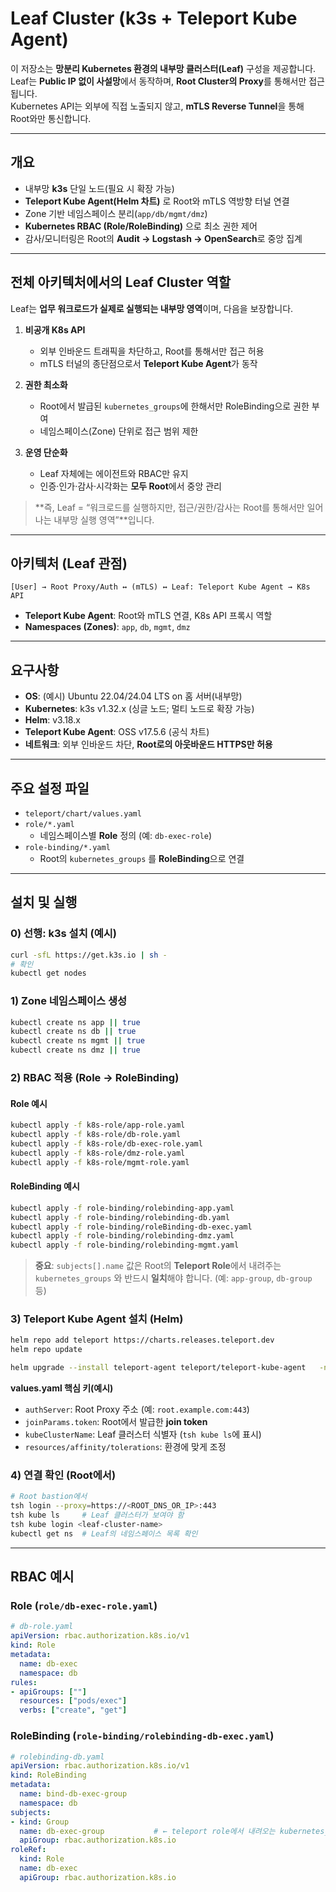 # Leaf Cluster (k3s + Teleport Kube Agent)

이 저장소는 **망분리 Kubernetes 환경의 내부망 클러스터(Leaf)** 구성을 제공합니다. 
Leaf는 **Public IP 없이 사설망**에서 동작하며, **Root Cluster의 Proxy**를 통해서만 접근됩니다.  
Kubernetes API는 외부에 직접 노출되지 않고, **mTLS Reverse Tunnel**을 통해 Root와만 통신합니다.

---

## 개요
- 내부망 **k3s** 단일 노드(필요 시 확장 가능)
- **Teleport Kube Agent(Helm 차트)** 로 Root와 mTLS 역방향 터널 연결
- Zone 기반 네임스페이스 분리(`app/db/mgmt/dmz`)
- **Kubernetes RBAC (Role/RoleBinding)** 으로 최소 권한 제어
- 감사/모니터링은 Root의 **Audit → Logstash → OpenSearch**로 중앙 집계

---

## 전체 아키텍처에서의 Leaf Cluster 역할

Leaf는 **업무 워크로드가 실제로 실행되는 내부망 영역**이며, 다음을 보장합니다.

1. **비공개 K8s API**  
   - 외부 인바운드 트래픽을 차단하고, Root를 통해서만 접근 허용  
   - mTLS 터널의 종단점으로서 **Teleport Kube Agent**가 동작

2. **권한 최소화**  
   - Root에서 발급된 `kubernetes_groups`에 한해서만 RoleBinding으로 권한 부여  
   - 네임스페이스(Zone) 단위로 접근 범위 제한

3. **운영 단순화**  
   - Leaf 자체에는 에이전트와 RBAC만 유지  
   - 인증·인가·감사·시각화는 **모두 Root**에서 중앙 관리

> **즉, Leaf = “워크로드를 실행하지만, 접근/권한/감사는 Root를 통해서만 일어나는 내부망 실행 영역”**입니다.

---

## 아키텍처 (Leaf 관점)

```
[User] → Root Proxy/Auth ↔ (mTLS) ↔ Leaf: Teleport Kube Agent → K8s API
```

- **Teleport Kube Agent**: Root와 mTLS 연결, K8s API 프록시 역할  
- **Namespaces (Zones)**: `app`, `db`, `mgmt`, `dmz`

---

## 요구사항
- **OS**: (예시) Ubuntu 22.04/24.04 LTS on 홈 서버(내부망)  
- **Kubernetes**: k3s v1.32.x (싱글 노드; 멀티 노드로 확장 가능)  
- **Helm**: v3.18.x  
- **Teleport Kube Agent**: OSS v17.5.6 (공식 차트)  
- **네트워크**: 외부 인바운드 차단, **Root로의 아웃바운드 HTTPS만 허용**

---

## 주요 설정 파일
- `teleport/chart/values.yaml`  
- `role/*.yaml`  
  - 네임스페이스별 **Role** 정의 (예: `db-exec-role`)  
- `role-binding/*.yaml`  
  - Root의 `kubernetes_groups` 를 **RoleBinding**으로 연결

---

## 설치 및 실행

### 0) 선행: k3s 설치 (예시)
```bash
curl -sfL https://get.k3s.io | sh -
# 확인
kubectl get nodes
```

### 1) Zone 네임스페이스 생성
```bash
kubectl create ns app || true
kubectl create ns db || true
kubectl create ns mgmt || true
kubectl create ns dmz || true
```

### 2) RBAC 적용 (Role → RoleBinding)

#### Role 예시
```bash
kubectl apply -f k8s-role/app-role.yaml
kubectl apply -f k8s-role/db-role.yaml
kubectl apply -f k8s-role/db-exec-role.yaml
kubectl apply -f k8s-role/dmz-role.yaml
kubectl apply -f k8s-role/mgmt-role.yaml
```

#### RoleBinding 예시
```bash
kubectl apply -f role-binding/rolebinding-app.yaml
kubectl apply -f role-binding/rolebinding-db.yaml
kubectl apply -f role-binding/roleBinding-db-exec.yaml
kubectl apply -f role-binding/rolebinding-dmz.yaml
kubectl apply -f role-binding/rolebinding-mgmt.yaml
```

> **중요**: `subjects[].name` 값은 Root의 **Teleport Role**에서 내려주는  
> `kubernetes_groups` 와 반드시 **일치**해야 합니다. (예: `app-group`, `db-group` 등)

### 3) Teleport Kube Agent 설치 (Helm)
```bash
helm repo add teleport https://charts.releases.teleport.dev
helm repo update

helm upgrade --install teleport-agent teleport/teleport-kube-agent   -n mgmt   -f teleport/chart/values.yaml
```

**values.yaml 핵심 키(예시)**  
- `authServer`: Root Proxy 주소 (예: `root.example.com:443`)  
- `joinParams.token`: Root에서 발급한 **join token**  
- `kubeClusterName`: Leaf 클러스터 식별자 (`tsh kube ls`에 표시)  
- `resources/affinity/tolerations`: 환경에 맞게 조정

### 4) 연결 확인 (Root에서)
```bash
# Root bastion에서
tsh login --proxy=https://<ROOT_DNS_OR_IP>:443
tsh kube ls     # Leaf 클러스터가 보여야 함
tsh kube login <leaf-cluster-name>
kubectl get ns  # Leaf의 네임스페이스 목록 확인
```

---

## RBAC 예시

### Role (`role/db-exec-role.yaml`)
```yaml
# db-role.yaml
apiVersion: rbac.authorization.k8s.io/v1
kind: Role
metadata:
  name: db-exec
  namespace: db
rules:
- apiGroups: [""]
  resources: ["pods/exec"]
  verbs: ["create", "get"]
```

### RoleBinding (`role-binding/rolebinding-db-exec.yaml`)
```yaml
# rolebinding-db.yaml
apiVersion: rbac.authorization.k8s.io/v1
kind: RoleBinding
metadata:
  name: bind-db-exec-group
  namespace: db
subjects:
- kind: Group
  name: db-exec-group           # ← teleport role에서 내려오는 kubernetes_groups
  apiGroup: rbac.authorization.k8s.io
roleRef:
  kind: Role
  name: db-exec
  apiGroup: rbac.authorization.k8s.io
```


